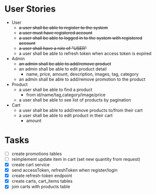 # User Stories
- User
  - ~~a user shall be able to register to the system~~
  - ~~a user must have registered account~~
  - ~~a user shall be able to logged in to the system with registered account~~
  - ~~a user shall have a role of "USER"~~
  - a user shall be able to refresh token when access token is expired
- Admin
  - ~~an admin shall be able to add/remove product~~
  - an admin shall be able to edit product detail
    - name, price, amount, description, images, tag, category
  - an admin shall be able to add/remove promotion to the product
- Product
  - a user shall be able to find a product
    - from id/name/tag,category/image/price
  - a user shall be able to see list of products by pagination
- Cart
  - a user shall be able to add/remove products to/from their cart
  - a user shall be able to edit product in their cart
    - amount

# Tasks
- [ ] create promotions tables
- [ ] reimplement update item in cart (set new quantity from request)
- [x] create cart service
- [x] send accessToken, refreshToken when register/login
- [x] create refresh-token endpoint
- [x] create carts, cart_items tables
- [x] join carts with products table